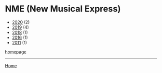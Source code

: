# NME (New Musical Express)

  * [2020](./nme-new-musical-express-2020.md) (2)
  * [2019](./nme-new-musical-express-2019.md) (4)
  * [2018](./nme-new-musical-express-2018.md) (1)
  * [2016](./nme-new-musical-express-2016.md) (1)
  * [2011](./nme-new-musical-express-2011.md) (1)

[homepage](https://www.nme.com/)

----

[Home](../index.md)
